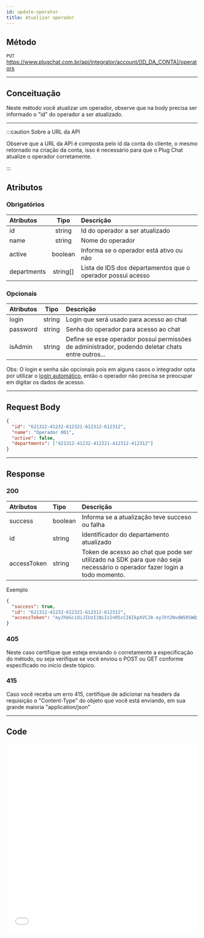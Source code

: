 ```yaml
---
id: update-operator
title: Atualizar operador
---
```


## Método

`PUT` https://www.plugchat.com.br/api/integrator/account/[ID_DA_CONTA]/operators

---

## Conceituação

Neste método você atualizar um operador, observe que na body precisa ser informado o "id" do operador a ser atualizado.

---

:::caution Sobre a URL da API

Observe que a URL da API é composta pelo id da conta do cliente, o mesmo retornado na criação da conta, isso é necessário para que o Plug Chat atualize o operador corretamente.

:::

## Atributos

### Obrigatórios

| Atributos | Tipo | Descrição |
| :-- | :-: | :-- |
| id | string | Id do operador a ser atualizado |
| name | string | Nome do operador |
| active | boolean | Informa se o operador está ativo ou não |
| departments | string[] | Lista de IDS dos departamentos que o operador possui acesso |

### Opcionais

| Atributos | Tipo | Descrição |
| :-- | :-: | :-- |
| login | string | Login que será usado para acesso ao chat |
| password | string | Senha do operador para acesso ao chat |
| isAdmin | string | Define se esse operador possui permissões de administrador, podendo deletar chats entre outros... |

Obs: O login e senha são opcionais pois em alguns casos o integrador opta por utilizar o <a href="/sdk/magic-login">login automático</a>, então o operador não precisa se preocupar em digitar os dados de acesso.

---

## Request Body

```json
{
  "id": "621312-41232-612321-612312-612312",
  "name": "Operador 001",
  "active": false,
  "departments": ["421312-41232-412321-412312-412312"]
}
```

---

## Response

### 200

| Atributos | Tipo | Descrição |
| :-- | :-- | :-- |
| success | boolean | Informa se a atualização teve succeso ou falha |
| id | string | Identificador do departamento atualizado |
| accessToken | string | Token de acesso ao chat que pode ser utilizado na SDK para que não seja necessário o operador fazer login a todo momento. |

Exemplo

```json
{
  "success": true,
  "id": "621312-41232-612321-612312-612312",
  "accessToken": "eyJhbGciOiJIUzI1NiIsInR5cCI6IkpXVCJ8.eyJhY2NvdW50SWQiOiIyMTRkNjk03243205YmU4LTRmM2MtODA1My0xNDAzNTdmMTdhYTUiLCJvcGVyYXRvcklkIjoiOTBkNjNhYTMtMmZiMS00ZTdlLThlM2QtZjJhZTJj23jhuDkwIiwiaWF0IjoxNjU2NDI3MjY1LCJleHAiOjE2ODc5ODQxOTF9.EzoCzs_FZ7Lbuag03g2BHW709jJTZ12tFyv-xj3hiuyb"
}
```

### 405

Neste caso certifique que esteja enviando o corretamente a especificação do método, ou seja verifique se você enviou o POST ou GET conforme especificado no inicio deste tópico.

### 415

Caso você receba um erro 415, certifique de adicionar na headers da requisição o "Content-Type" do objeto que você está enviando, em sua grande maioria "application/json"

---

## Code

<iframe src="//api.apiembed.com/?source=https://raw.githubusercontent.com/fourpixelit/plug-chat-partner-docs/main/json-examples/update-operator.json&targets=all" frameBorder="0" scrolling="no" width="100%" height="500px" seamless></iframe>
